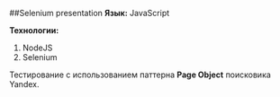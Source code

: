 ##Selenium presentation
**Язык:** JavaScript  

**Технологии:**  
1. NodeJS  
2. Selenium  

Тестирование с использованием паттерна **Page Object** поисковика Yandex. 
